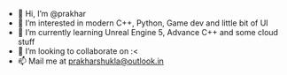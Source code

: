 - 👋 Hi, I’m @prakhar
- 👀 I’m interested in modern C++, Python, Game dev and little bit of UI
- 🌱 I’m currently learning Unreal Engine 5, Advance C++ and some cloud stuff
- 💞️ I’m looking to collaborate on :<
- 📫 Mail me at prakharshukla@outlook.in

<!---
prakhars144/prakhars144 is a ✨ special ✨ repository because its `README.md` (this file) appears on your GitHub profile.
You can click the Preview link to take a look at your changes.
--->
